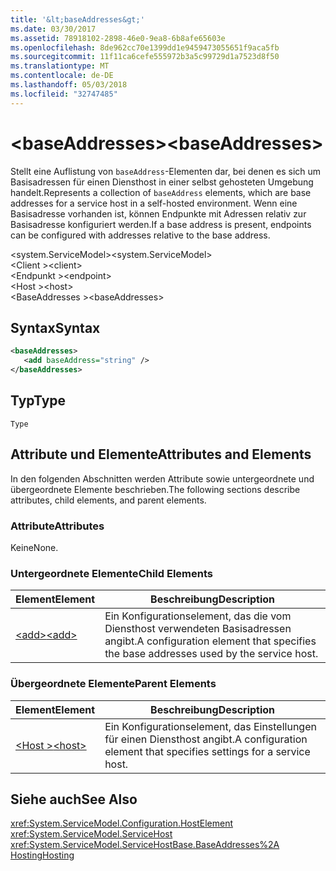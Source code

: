 ```yaml
---
title: '&lt;baseAddresses&gt;'
ms.date: 03/30/2017
ms.assetid: 78918102-2898-46e0-9ea8-6b8afe65603e
ms.openlocfilehash: 8de962cc70e1399dd1e9459473055651f9aca5fb
ms.sourcegitcommit: 11f11ca6cefe555972b3a5c99729d1a7523d8f50
ms.translationtype: MT
ms.contentlocale: de-DE
ms.lasthandoff: 05/03/2018
ms.locfileid: "32747485"
---
```

# <a name="ltbaseaddressesgt"></a><span data-ttu-id="3bcda-102">&lt;baseAddresses&gt;</span><span class="sxs-lookup"><span data-stu-id="3bcda-102">&lt;baseAddresses&gt;</span></span>
<span data-ttu-id="3bcda-103">Stellt eine Auflistung von `baseAddress`-Elementen dar, bei denen es sich um Basisadressen für einen Diensthost in einer selbst gehosteten Umgebung handelt.</span><span class="sxs-lookup"><span data-stu-id="3bcda-103">Represents a collection of `baseAddress` elements, which are base addresses for a service host in a self-hosted environment.</span></span> <span data-ttu-id="3bcda-104">Wenn eine Basisadresse vorhanden ist, können Endpunkte mit Adressen relativ zur Basisadresse konfiguriert werden.</span><span class="sxs-lookup"><span data-stu-id="3bcda-104">If a base address is present, endpoints can be configured with addresses relative to the base address.</span></span>  
  
 <span data-ttu-id="3bcda-105">\<system.ServiceModel></span><span class="sxs-lookup"><span data-stu-id="3bcda-105">\<system.ServiceModel></span></span>  
<span data-ttu-id="3bcda-106">\<Client ></span><span class="sxs-lookup"><span data-stu-id="3bcda-106">\<client></span></span>  
<span data-ttu-id="3bcda-107">\<Endpunkt ></span><span class="sxs-lookup"><span data-stu-id="3bcda-107">\<endpoint></span></span>  
<span data-ttu-id="3bcda-108">\<Host ></span><span class="sxs-lookup"><span data-stu-id="3bcda-108">\<host></span></span>  
<span data-ttu-id="3bcda-109">\<BaseAddresses ></span><span class="sxs-lookup"><span data-stu-id="3bcda-109">\<baseAddresses></span></span>  
  
## <a name="syntax"></a><span data-ttu-id="3bcda-110">Syntax</span><span class="sxs-lookup"><span data-stu-id="3bcda-110">Syntax</span></span>  
  
```xml  
<baseAddresses>  
   <add baseAddress="string" />  
</baseAddresses>  
```  
  
## <a name="type"></a><span data-ttu-id="3bcda-111">Typ</span><span class="sxs-lookup"><span data-stu-id="3bcda-111">Type</span></span>  
 `Type`  
  
## <a name="attributes-and-elements"></a><span data-ttu-id="3bcda-112">Attribute und Elemente</span><span class="sxs-lookup"><span data-stu-id="3bcda-112">Attributes and Elements</span></span>  
 <span data-ttu-id="3bcda-113">In den folgenden Abschnitten werden Attribute sowie untergeordnete und übergeordnete Elemente beschrieben.</span><span class="sxs-lookup"><span data-stu-id="3bcda-113">The following sections describe attributes, child elements, and parent elements.</span></span>  
  
### <a name="attributes"></a><span data-ttu-id="3bcda-114">Attribute</span><span class="sxs-lookup"><span data-stu-id="3bcda-114">Attributes</span></span>  
 <span data-ttu-id="3bcda-115">Keine</span><span class="sxs-lookup"><span data-stu-id="3bcda-115">None.</span></span>  
  
### <a name="child-elements"></a><span data-ttu-id="3bcda-116">Untergeordnete Elemente</span><span class="sxs-lookup"><span data-stu-id="3bcda-116">Child Elements</span></span>  
  
|<span data-ttu-id="3bcda-117">Element</span><span class="sxs-lookup"><span data-stu-id="3bcda-117">Element</span></span>|<span data-ttu-id="3bcda-118">Beschreibung</span><span class="sxs-lookup"><span data-stu-id="3bcda-118">Description</span></span>|  
|-------------|-----------------|  
|[<span data-ttu-id="3bcda-119">\<add></span><span class="sxs-lookup"><span data-stu-id="3bcda-119">\<add></span></span>](../../../../../docs/framework/configure-apps/file-schema/wcf/add-of-baseaddresses.md)|<span data-ttu-id="3bcda-120">Ein Konfigurationselement, das die vom Diensthost verwendeten Basisadressen angibt.</span><span class="sxs-lookup"><span data-stu-id="3bcda-120">A configuration element that specifies the base addresses used by the service host.</span></span>|  
  
### <a name="parent-elements"></a><span data-ttu-id="3bcda-121">Übergeordnete Elemente</span><span class="sxs-lookup"><span data-stu-id="3bcda-121">Parent Elements</span></span>  
  
|<span data-ttu-id="3bcda-122">Element</span><span class="sxs-lookup"><span data-stu-id="3bcda-122">Element</span></span>|<span data-ttu-id="3bcda-123">Beschreibung</span><span class="sxs-lookup"><span data-stu-id="3bcda-123">Description</span></span>|  
|-------------|-----------------|  
|[<span data-ttu-id="3bcda-124">\<Host ></span><span class="sxs-lookup"><span data-stu-id="3bcda-124">\<host></span></span>](../../../../../docs/framework/configure-apps/file-schema/wcf/host.md)|<span data-ttu-id="3bcda-125">Ein Konfigurationselement, das Einstellungen für einen Diensthost angibt.</span><span class="sxs-lookup"><span data-stu-id="3bcda-125">A configuration element that specifies settings for a service host.</span></span>|  
  
## <a name="see-also"></a><span data-ttu-id="3bcda-126">Siehe auch</span><span class="sxs-lookup"><span data-stu-id="3bcda-126">See Also</span></span>  
 <xref:System.ServiceModel.Configuration.HostElement>  
 <xref:System.ServiceModel.ServiceHost>  
 <xref:System.ServiceModel.ServiceHostBase.BaseAddresses%2A>  
 [<span data-ttu-id="3bcda-127">Hosting</span><span class="sxs-lookup"><span data-stu-id="3bcda-127">Hosting</span></span>](../../../../../docs/framework/wcf/feature-details/hosting.md)

